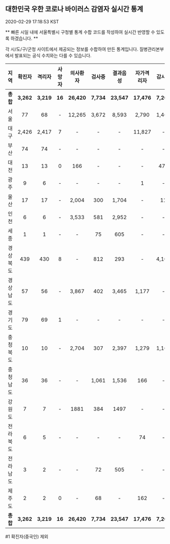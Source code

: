 
## 대한민국 우한 코로나 바이러스 감염자 실시간 통계
2020-02-29 17:18:53 KST

** 빠른 시일 내에 서울특별시 구청별 통계 수합 코드를 작성하여 실시간 반영할 수 있도록 하겠습니다. **

각 시/도/구/군청 사이트에서 제공되는 정보를 수합하여 만든 통계입니다.
질병관리본부에서 발표되는 공식 수치와는 다를 수 있습니다.


        
|  지역  | 확진자 |  격리자  |  사망자  |  의사환자  |  검사중  |  결과음성  |  자가격리자  |  감시중  |  감시해제  |  완치  |
|:------:|:------:|:--------:|:--------:|:----------:|:--------:|:----------------:|:------------:|:--------:|:----------:|:--:|
|**총합**|**3,262**|**3,219**|**16**|**26,420**|**7,734**|**23,547**|**17,476**|**7,207**|**3,732**|**26**|
|서울|77|68|-|12,265|3,672|8,593|2,790|1,460|1,330|9|
|대구|2,426|2,417|7 |-|-|-|11,827|-|-|2 |
|부산|74|74|-|-|-|-|-|-|-|-|
|대전|13|13|0|166|-|-|-|470|2079|-|
|광주|9|6|-|-|-|-|1|-|-|2|
|울산|17|17|-|2,004|300|1,704|-|11|18|-|
|인천|6|6|-|3,533|581|2,952|-|-|-|-|
|세종|1|1|-|-|75|605|-|-|-|-|
|경상북도|439|430|8|-|812|293|-|4,106|178|1|
|경상남도|57|56|-|3,867|402|3,465|1,177|-|-|1|
|경기도|79|69|1|-|-|-|-|-|-|9|
|충청북도|10|10|-|2,704|307|2,397|1,279|1,160|119|-|
|충청남도|36|36|-|-|1,061|1,536|166|-|-|-|
|강원도|7|7|-|1881|384|1497|-|-|-|-|
|전라북도|6|5|-|-|-|-|74|-|-|1|
|전라남도|3|2|-|-|72|505|-|-|1|1|
|제주도|2|2|0|-|68|-|162|-|7|-|
|**총합**|**3,262**|**3,219**|**16**|**26,420**|**7,734**|**23,547**|**17,476**|**7,207**|**3,732**|**26**|

        

#1 확진자(중국인) 제외
